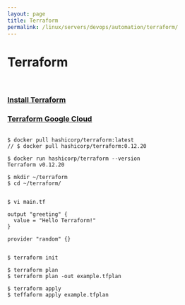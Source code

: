 ```yaml
---
layout: page
title: Terraform
permalink: /linux/servers/devops/automation/terraform/
---
```


# Terraform

<br/>

### [Install Terraform](/linux/servers/devops/automation/terraform/install/)

### [Terraform Google Cloud](/linux/servers/devops/automation/terraform/google-cloud/)


```

$ docker pull hashicorp/terraform:latest
// $ docker pull hashicorp/terraform:0.12.20

$ docker run hashicorp/terraform --version
Terraform v0.12.20

$ mkdir ~/terraform 
$ cd ~/terraform/


$ vi main.tf

output "greeting" {
  value = "Hello Terraform!"
}

provider "random" {}


$ terraform init

$ terraform plan
$ terraform plan -out example.tfplan

$ terraform apply
$ teffaform apply example.tfplan


```